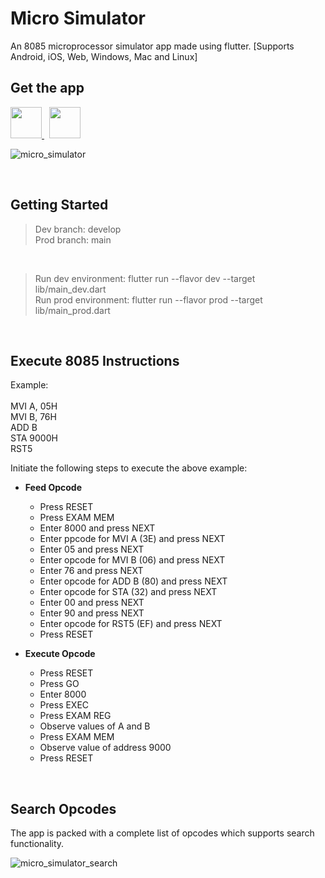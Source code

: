 # Micro Simulator

An 8085 microprocessor simulator app made using flutter. [Supports Android, iOS, Web, Windows, Mac and Linux] <br/> 

## Get the app
  
  <a href="https://drive.google.com/file/d/16-H5nlHftHBIlcS3roY5oNEwqFhtq-iv/view?usp=sharing" target="_blank">
    <img src="https://user-images.githubusercontent.com/47274622/218366912-d085f0d1-7a08-4700-9d90-8ebfb3cec8c4.png" width="50" />
  </a>
  &nbsp
  <a href="https://microsimulator.web.app/" target="_blank">
    <img src="https://user-images.githubusercontent.com/47274622/218367741-48a1c5a7-385a-4d5c-8ecf-e82bbcd96be0.png" width="50" />
  </a>

![micro_simulator](https://user-images.githubusercontent.com/47274622/218361620-4fa66d17-a2b8-4b09-83c0-42a297b6b82d.png)

<br/>

## Getting Started

> Dev branch: develop <br/>
> Prod branch: main

<br/>

> Run dev environment: flutter run --flavor dev --target lib/main_dev.dart <br/>
> Run prod environment: flutter run --flavor prod --target lib/main_prod.dart

<br/>

## Execute 8085 Instructions

Example: <br/><br/>
MVI A, 05H <br/>
MVI B, 76H <br/>
ADD B <br/>
STA 9000H <br/>
RST5 <br/>


Initiate the following steps to execute the above example:

- **Feed Opcode**

  - Press RESET
  - Press EXAM MEM
  - Enter 8000 and press NEXT
  - Enter ppcode for MVI A (3E) and press NEXT
  - Enter 05 and press NEXT
  - Enter opcode for MVI B (06) and press NEXT
  - Enter 76 and press NEXT
  - Enter opcode for ADD B (80) and press NEXT
  - Enter opcode for STA (32) and press NEXT
  - Enter 00 and press NEXT
  - Enter 90 and press NEXT
  - Enter opcode for RST5 (EF) and press NEXT
  - Press RESET
  
- **Execute Opcode**
 
  - Press RESET
  - Press GO
  - Enter 8000
  - Press EXEC
  - Press EXAM REG
  - Observe values of A and B
  - Press EXAM MEM
  - Observe value of address 9000
  - Press RESET

<br/>

## Search Opcodes

The app is packed with a complete list of opcodes which supports search functionality.

![micro_simulator_search](https://user-images.githubusercontent.com/47274622/218365945-32e34e45-19d2-4f4f-824a-346dbf2e49c0.png)

